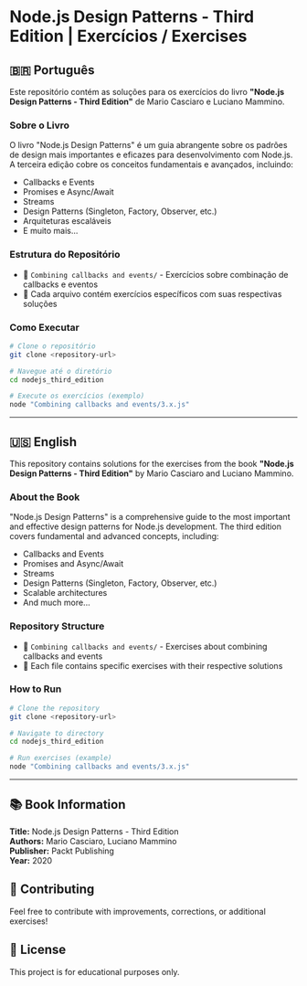 # Node.js Design Patterns - Third Edition | Exercícios / Exercises

## 🇧🇷 Português

Este repositório contém as soluções para os exercícios do livro **"Node.js Design Patterns - Third Edition"** de Mario Casciaro e Luciano Mammino.

### Sobre o Livro

O livro "Node.js Design Patterns" é um guia abrangente sobre os padrões de design mais importantes e eficazes para desenvolvimento com Node.js. A terceira edição cobre os conceitos fundamentais e avançados, incluindo:

- Callbacks e Events
- Promises e Async/Await
- Streams
- Design Patterns (Singleton, Factory, Observer, etc.)
- Arquiteturas escaláveis
- E muito mais...

### Estrutura do Repositório

- 📁 `Combining callbacks and events/` - Exercícios sobre combinação de callbacks e eventos
- 📄 Cada arquivo contém exercícios específicos com suas respectivas soluções

### Como Executar

```bash
# Clone o repositório
git clone <repository-url>

# Navegue até o diretório
cd nodejs_third_edition

# Execute os exercícios (exemplo)
node "Combining callbacks and events/3.x.js"
```

---

## 🇺🇸 English

This repository contains solutions for the exercises from the book **"Node.js Design Patterns - Third Edition"** by Mario Casciaro and Luciano Mammino.

### About the Book

"Node.js Design Patterns" is a comprehensive guide to the most important and effective design patterns for Node.js development. The third edition covers fundamental and advanced concepts, including:

- Callbacks and Events
- Promises and Async/Await
- Streams
- Design Patterns (Singleton, Factory, Observer, etc.)
- Scalable architectures
- And much more...

### Repository Structure

- 📁 `Combining callbacks and events/` - Exercises about combining callbacks and events
- 📄 Each file contains specific exercises with their respective solutions

### How to Run

```bash
# Clone the repository
git clone <repository-url>

# Navigate to directory
cd nodejs_third_edition

# Run exercises (example)
node "Combining callbacks and events/3.x.js"
```

---

## 📚 Book Information

**Title:** Node.js Design Patterns - Third Edition  
**Authors:** Mario Casciaro, Luciano Mammino  
**Publisher:** Packt Publishing  
**Year:** 2020  

## 🤝 Contributing

Feel free to contribute with improvements, corrections, or additional exercises!

## 📄 License

This project is for educational purposes only.
